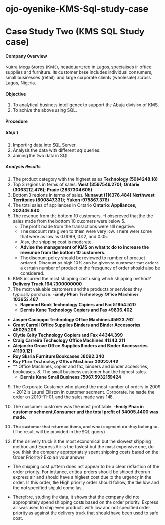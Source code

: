 # ojo-oyenike-KMS-Sql-study-case
# Case Study Two (KMS SQL Study case)
#### Company Overview
Kultra Mega Stores (KMS), headquartered in Lagos, specialises in office supplies and
furniture. Its customer base includes individual consumers, small businesses (retail), and
large corporate clients (wholesale) across Lagos, Nigeria.
#### Objective
1. To analytical business intelligence to support the Abuja division of KMS.
2. To achive the above using SQL.
#### Procedure
##### Step 1
1. Importing data into SQL Server.
2. Analysis the data with different sql queries.
3. Joining the two data in SQL
##### Analysis Results
1. The product category with the highest sales
   **Technology	(5984248.18)**
2. Top 3 regions in terms of sales.
   **West	  (3597549.270);
   Ontario	(3063212.476);
    Prarie	(2837304.605)**
3. Bottom 3 regions in terms of sales.
  **Nunavut	(116376.484)
  Northwest Territories	(800847.331);
  Yukon	(975867.376)**
4. The total sales of appliances in Ontario
   **Ontario:	Appliances,	202346.840**
5. The revenue from the bottom 10 customers.
     -I obsereved that the the sales made from the  bottom 10 cutomers were below 5.
    - The profit made from the transactions were alll negative.
    - The discount rate given to them were very low. There were some that were as low as 0.0099, 0.02, and 0.05.
    - Also, the shipping cost is moderate.
   - **Advise the management of KMS on what to do to increase the reveunue from the bottom 10 customers.**
   - The discount policy should be reviewed to number of product ordered. Discount as high 10%  can be given to customer that orders a certain number of product or the fresquncy of order   should also be considered.
6. KMS incurred the most shipping cost using which shipping method?
   **Delivery Truck	164.7300000000**
7. The most valuable customers and the products or services they typically purchase.
  -**Emily Phan	Technology	Office Machines	103652.487**
   - **Raymond Book	Technology	Copiers and Fax	51954.520**
   - **Dennis Kane	Technology	Copiers and Fax	49836.402**
  - **Jasper Cacioppo	Technology	Office Machines	45923.762**
  - **Grant Carroll	Office Supplies	Binders and Binder Accessories	45025.209**
  - **Clytie Kelty	Technology	Copiers and Fax	44344.399**
  - **Craig Carreira	Technology	Office Machines	41343.211**
  - **Alejandro Grove	Office Supplies	Binders and Binder Accessories	41199.121**
  - **Roy Skaria	Furniture	Bookcases	38092.340**
  - **Roy Phan	Technology	Office Machines	36853.449**
  - ** Office Machines, copier and fax, binders and binder accesories, bookcases.
    8. The small business customer had the highest sales.
    - **Dennis Kane	Small Business	75967.5932159424** 
9. The Corporate Customer who placed the most number of orders in 2009 – 2012 is Laurel Elliston
in customer segment, Corporate, he made the order on	2010-11-01,  and the sales made was 148.
10. The consumer customer was the most profitable.
      -**Emily Phan	in customer sehment,Consumer and the total profit of 34005.4400 was made.**
11. The customer that returned items, and what segment do they belong to.(The result will be provided in the SQL query)

12. If the delivery truck is the most economical but the slowest shipping method and
Express Air is the fastest but the most expensive one, do you think the company
appropriately spent shipping costs based on the Order Priority? Explain your answer

- The shipping cost pattern does not appear to be a clear reflaction of the order priority. For instance, critical prders should be shiped theoruh express air and should have a highest cost due to the urgency in the order. In this order, the High priority order should follow, the the low and the not specified shpuld come last.

- Therefore, studing the data, it shows that the company did not appropraitely spend shipping costs based on the order priority. Express air was used to ship even products with low and not specified order priority as against the delivery truck that should have been used to safe cost.
